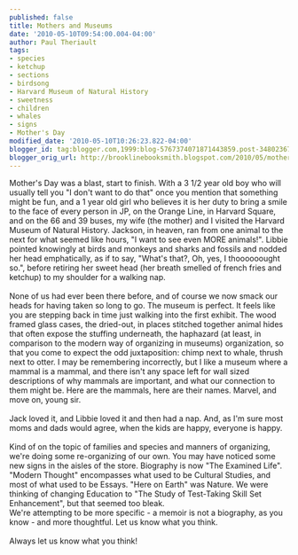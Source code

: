 ```yaml
---
published: false
title: Mothers and Museums
date: '2010-05-10T09:54:00.004-04:00'
author: Paul Theriault
tags:
- species
- ketchup
- sections
- birdsong
- Harvard Museum of Natural History
- sweetness
- children
- whales
- signs
- Mother's Day
modified_date: '2010-05-10T10:26:23.822-04:00'
blogger_id: tag:blogger.com,1999:blog-5767374071871443859.post-3480236723825114358
blogger_orig_url: http://brooklinebooksmith.blogspot.com/2010/05/mothers-day-was-blast-start-to-finish.html
---
```


Mother's Day was a blast, start to finish. With a 3 1/2 year old boy who will usually tell you "I don't want to do that" once you mention that something might be fun, and a 1 year old girl who believes it is her duty to bring a smile to the face of every person in JP, on the Orange Line, in Harvard Square, and on the 66 and 39 buses, my wife (the mother) and I visited the Harvard Museum of Natural History. Jackson, in heaven, ran from one animal to the next for what seemed like hours, "I want to see even MORE animals!". Libbie pointed knowingly at birds and monkeys and sharks and fossils and nodded her head emphatically, as if to say, "What's that?, Oh, yes, I thoooooought so.", before retiring her sweet head (her breath smelled of french fries and ketchup) to my shoulder for a walking nap.<br /><br />None of us had ever been there before, and of course we now smack our heads for having taken so long to go. The museum is perfect. It feels like you are stepping back in time just walking into the first exhibit. The wood framed glass cases, the dried-out, in places stitched together animal hides that often expose the stuffing underneath, the haphazard (at least, in comparison to the modern way of organizing in museums) organization, so that you come to expect the odd juxtaposition: chimp next to whale, thrush next to otter. I may be remembering incorrectly, but I like a museum where a mammal is a mammal, and there isn't any space left for wall sized descriptions of why mammals are important, and what our connection to them might be. Here are the mammals, here are their names. Marvel, and move on, young sir.<br /><br />Jack loved it, and Libbie loved it and then had a nap. And, as I'm sure most moms and dads would agree, when the kids are happy, everyone is happy.<br /><br />Kind of on the topic of families and species and manners of organizing, we're doing some re-organizing of our own. You may have noticed some new signs in the aisles of the store. Biography is now "The Examined Life". "Modern Thought" encompasses what used to be Cultural Studies, and most of what used to be Essays. "Here on Earth" was Nature. We were thinking of changing Education to "The Study of Test-Taking Skill Set Enhancement", but that seemed too bleak. <br />We're attempting to be more specific - a memoir is not a biography, as you know - and more thoughtful. Let us know what you think. <br /><br />Always let us know what you think!